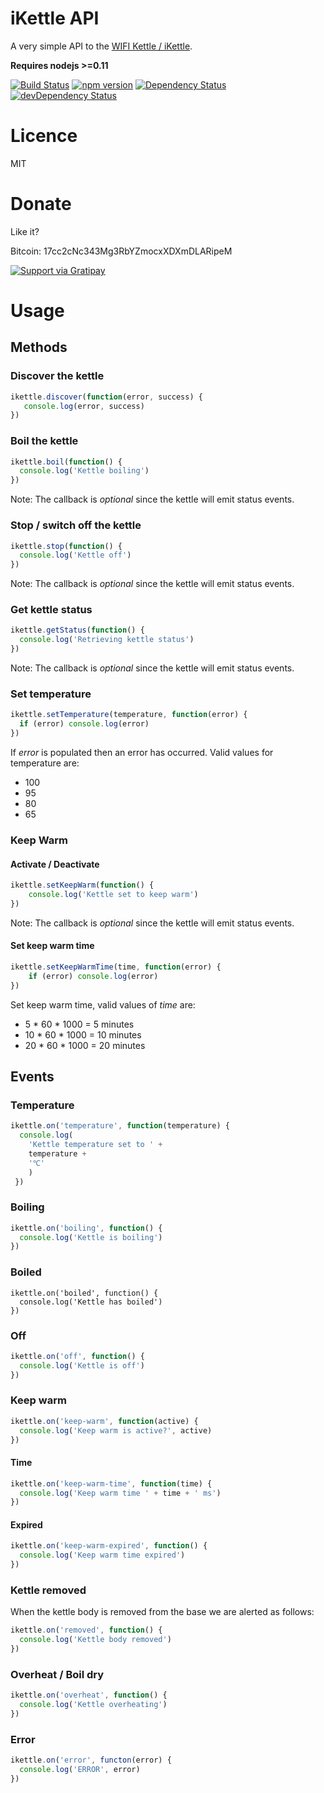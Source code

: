 iKettle API
==============

A very simple API to the [WIFI Kettle / iKettle](http://smarter.am/).

**Requires nodejs >=0.11**

[![Build
Status](https://travis-ci.org/lloydwatkin/ikettle.js.svg?branch=master)](https://travis-ci.org/lloydwatkin/ikettle.js)
[![npm version](https://badge.fury.io/js/kettle.js.svg)](http://badge.fury.io/js/kettle.js)
[![Dependency Status](https://david-dm.org/lloydwatkin/ikettle.js.svg?theme=shields.io)](https://david-dm.org/lloydwatkin/ikettle.js)
[![devDependency Status](https://david-dm.org/lloydwatkin/ikettle.js/dev-status.svg?theme=shields.io)](https://david-dm.org/lloydwatkin/ikettle.js#info=devDependencies)


# Licence

MIT

# Donate

Like it?

Bitcoin: 17cc2cNc343Mg3RbYZmocxXDXmDLARipeM

[![Support via Gratipay](https://cdn.rawgit.com/gratipay/gratipay-badge/2.3.0/dist/gratipay.svg)](https://gratipay.com/lloydwatkin/)

# Usage

## Methods

### Discover the kettle

```javascript
ikettle.discover(function(error, success) {
   console.log(error, success)
})
```

### Boil the kettle

```javascript
ikettle.boil(function() {
  console.log('Kettle boiling')
})
```

Note: The callback is _optional_ since the kettle will emit status events.

### Stop / switch off the kettle

```javascript
ikettle.stop(function() {
  console.log('Kettle off')
})
```

Note: The callback is _optional_ since the kettle will emit status events.

### Get kettle status

```javascript
ikettle.getStatus(function() {
  console.log('Retrieving kettle status')
})
```

Note: The callback is _optional_ since the kettle will emit status events.

### Set temperature

```javascript
ikettle.setTemperature(temperature, function(error) {
  if (error) console.log(error)
})
```

If *error* is populated then an error has occurred. Valid values for temperature are:

* 100
* 95
* 80
* 65

### Keep Warm

#### Activate / Deactivate

```javascript
ikettle.setKeepWarm(function() {
    console.log('Kettle set to keep warm')
})
```

Note: The callback is _optional_ since the kettle will emit status events.

#### Set keep warm time

```javascript
ikettle.setKeepWarmTime(time, function(error) {
    if (error) console.log(error)
})
```

Set keep warm time, valid values of *time* are:

* 5 * 60 * 1000 = 5 minutes
* 10 * 60 * 1000 = 10 minutes
* 20 * 60 * 1000 = 20 minutes

## Events

### Temperature

```javascript
ikettle.on('temperature', function(temperature) {
  console.log(
    'Kettle temperature set to ' +
    temperature +
    '℃'
    )
 })
```

### Boiling

```javascript
ikettle.on('boiling', function() {
  console.log('Kettle is boiling')
})
```

### Boiled

```javasript
ikettle.on('boiled', function() {
  console.log('Kettle has boiled')
})
```

### Off

```javascript
ikettle.on('off', function() {
  console.log('Kettle is off')
})
```

### Keep warm

```javascript
ikettle.on('keep-warm', function(active) {
  console.log('Keep warm is active?', active)
})
```

#### Time

```javascript
ikettle.on('keep-warm-time', function(time) {
  console.log('Keep warm time ' + time + ' ms')
})
```

#### Expired

```javascript
ikettle.on('keep-warm-expired', function() {
  console.log('Keep warm time expired')
})
```

### Kettle removed

When the kettle body is removed from the base we are alerted as follows:

```javascript
ikettle.on('removed', function() {
  console.log('Kettle body removed')
})
```

### Overheat / Boil dry

```javascript
ikettle.on('overheat', function() {
  console.log('Kettle overheating')
})
```

### Error

```javascript
ikettle.on('error', functon(error) {
  console.log('ERROR', error)
})
```
